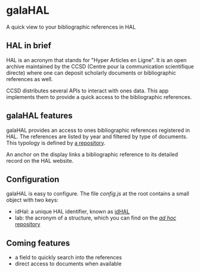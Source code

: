 # galaHAL
A quick view to your bibliographic references in HAL

## HAL in brief
HAL is an acronym that stands for "Hyper Articles en Ligne". It is an open archive maintained by the CCSD (Centre pour la communication scientifique directe) where one can deposit scholarly documents or bibliographic references as well.

CCSD distributes several APIs to interact with ones data. This app implements them to provide a quick access to the bibliographic references.

## galaHAL features
galaHAL provides an access to ones bibliographic references registered in HAL. The references are listed by year and filtered by type of documents. This typology is defined by [a repository](https://api.archives-ouvertes.fr/ref/doctype).

An anchor on the display links a bibliographic reference to its detailed record on the HAL website.

## Configuration
galaHAL is easy to configure. The file *config.js* at the root contains a small object with two keys:
- idHal: a unique HAL identifier, known as [idHAL](https://doc.archives-ouvertes.fr/identifiant-auteur-idhal-cv/)
- lab: the acronym of a structure, which you can find on the [*ad hoc* repository](https://api.archives-ouvertes.fr/ref/structure/?q=LLF&fl=acronym_s)

## Coming features
- a field to quickly search into the references
- direct access to documents when available
